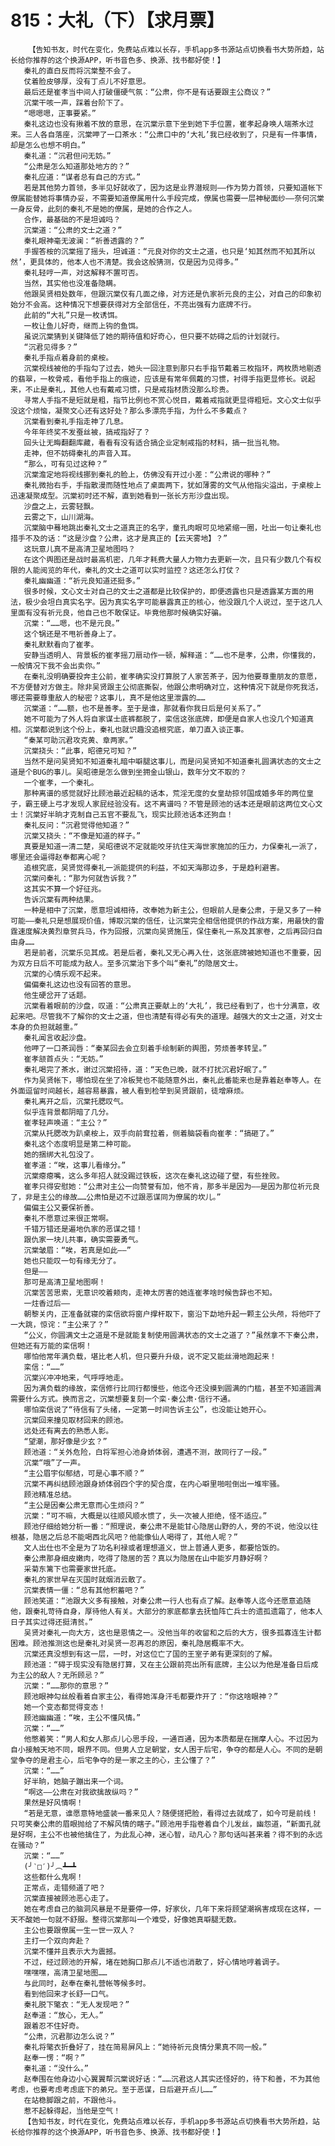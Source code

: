 # 815：大礼（下）【求月票】
        【告知书友，时代在变化，免费站点难以长存，手机app多书源站点切换看书大势所趋，站长给你推荐的这个换源APP，听书音色多、换源、找书都好使！】
       秦礼的直白反而将沉棠整不会了。
       仗着脸皮够厚，没有丁点儿不好意思。
       最后还是崔孝当中间人打破僵硬气氛：“公肃，你不是有话要跟主公商议？”
       沉棠干咳一声，踩着台阶下了。
       “嗯嗯嗯，正事要紧。”
       秦礼这边也没有揪着不放的意思，在沉棠示意下坐到她下手位置，崔孝起身唤人端茶水过来。三人各自落座，沉棠呷了一口茶水：“公肃口中的‘大礼’我已经收到了，只是有一件事情，却是怎么也想不明白。”
       秦礼道：“沉君但问无妨。”
       “公肃是怎么知道那处地方的？”
       秦礼应道：“谋者总有自己的方式。”
       若是其他势力首领，多半见好就收了，因为这是业界潜规则——作为势力首领，只要知道帐下僚属能替她将事情办妥，不需要知道僚属用什么手段完成，僚属也需要一层神秘面纱——奈何沉棠一身反骨，此刻的秦礼不是她的僚属，是她的合作之人。
       合作，最基础的不是坦诚吗？
       沉棠道：“公肃的文士之道？”
       秦礼眼神毫无波澜：“祈善透露的？”
       手握答桉的沉棠摇了摇头，坦诚道：“元良对你的文士之道，也只是‘知其然而不知其所以然’，更具体的，他本人也不清楚。我会这般猜测，仅是因为见得多。”
       秦礼轻哼一声，对这解释不置可否。
       当然，其实他也没准备隐瞒。
       他跟吴贤相处数年，但跟沉棠仅有几面之缘，对方还是仇家祈元良的主公，对自己的印象初始分不会高。这种情况下想要获得对方全部信任，不亮出强有力底牌不行。
       此前的“大礼”只是一枚诱饵。
       一枚让鱼儿好奇，继而上钩的鱼饵。
       虽说沉棠猜到关键降低了她的期待值和好奇心，但只要不妨碍之后的计划就行。
       “沉君见得多？”
       秦礼手指点着身前的桌桉。
       沉棠视线被他的手指勾了过去，她头一回注意到那只右手指节戴着三枚指环，两枚质地剔透的翡翠，一枚骨戒，看他手指上的痕迹，应该是有常年佩戴的习惯，衬得手指更显修长。说起来，不止是秦礼，其他人也有戴戒习惯，只是戒指材质没那么珍贵。
       寻常人手指不是短就是粗，指节比例也不赏心悦目，戴着戒指就更显得粗短。文心文士似乎没这个烦恼，凝聚文心还有这好处？那么多漂亮手指，为什么不多戴点？
       沉棠看到秦礼手指走神了几息。
       今年年终奖不发蚕丝被，搞戒指好了？
       回头让无晦翻翻库藏，看看有没有适合搞企业定制戒指的材料，搞一批当礼物。
       走神，但不妨碍秦礼的声音入耳。
       “那么，可有见过这种？”
       沉棠澹定地将视线挪到秦礼的脸上，仿佛没有开过小差：“公肃说的哪种？”
       秦礼微抬右手，手指散漫而随性地点了桌面两下，犹如薄雾的文气从他指尖溢出，于桌桉上迅速凝聚成型。沉棠初时还不解，直到她看到一张长方形沙盘出现。
       沙盘之上，云雾轻飘。
       云雾之下，山川湖海。
       沉棠脑中蓦地跳出秦礼文士之道真正的名字，童孔肉眼可见地紧缩一圈，吐出一句让秦礼也措手不及的话：“这是沙盘？公肃，这才是真正的【云天雾地】？”
       这玩意儿真不是高清卫星地图吗？
       在这个舆图还是战时最高机密，几年才耗费大量人力物力去更新一次，且只有少数几个有权限的人能阅览的年代，秦礼的文士之道可以实时监控？这还怎么打仗？
       秦礼幽幽道：“祈元良知道还挺多。”
       很多时候，文心文士对自己的文士之道都是比较保护的，即便透露也只是透露某方面的用法，极少会坦白真实名字。因为真实名字可能暴露真正的核心，他没跟几个人说过，至于这几人里面有没有祈元良，他自己也不敢保证。毕竟他那时候确实好骗。
       沉棠：“……嗯，也不是元良。”
       这个锅还是不甩祈善身上了。
       秦礼默默看向了崔孝。
       安静当透明人、背景板的崔孝摇刀扇动作一顿，解释道：“……也不是孝，公肃，你懂我的，一般情况下我不会出卖你。”
       在秦礼没明确要投奔主公前，崔孝确实没打算脱了人家苦茶子，因为他要尊重朋友的意愿，不方便替对方做主。除非吴贤跟主公彻底撕裂，他跟公肃明确对立，这种情况下就是你死我活，哪还需要尊重敌人的秘密？这事儿，真不是他这里泄露的……
       沉棠道：“……额，也不是善孝。至于是谁，那就看你我日后是何关系了。”
       她不可能为了外人将自家谋士底裤都脱了，栾信这张底牌，即便是自家人也没几个知道真相。沉棠都说到这个份上，秦礼也就识趣没追根究底，单刀直入谈正事。
       “秦某可助沉君攻克黄、章两家。”
       沉棠挠头：“此事，昭德兄可知？”
       当然不是问吴贤知不知道秦礼暗中噼腿这事儿，而是问吴贤知不知道秦礼圆满状态的文士之道是个BUG的事儿。吴昭德是怎么做到坐拥金山银山，数年分文不取的？
       一个崔孝，一个秦礼。
       那种离谱的感觉就好比顾池最近起稿的话本，荒淫无度的女皇劫掠邻国成婚多年的两位皇子，霸王硬上弓才发现人家屁经验没有。这不离谱吗？不管是顾池的话本还是眼前这两位文心文士！沉棠好半晌才克制自己五官不要乱飞，现实比顾池话本还狗血！
       秦礼反问：“沉君觉得他知道？”
       沉棠又挠头：“不像是知道的样子。”
       真要是知道一清二楚，吴昭德说不定就能咬牙抗住天海世家施加的压力，力保秦礼一派了，哪里还会逼得赵奉都离心呢？
       追根究底，吴贤觉得秦礼一派能提供的利益，不如天海那边多，于是趋利避害。
       沉棠问秦礼：“那为何就告诉我？”
       这其实不算一个好征兆。
       告诉沉棠有两种结果。
       一种是相中了沉棠，愿意坦诚相待，改奉她为新主公，但眼前人是秦公肃，于是又多了一种可能——秦礼只是想展现价值，博取沉棠的信任，让沉棠完全相信他提供的作战方案，用最快的雷霆速度解决黄烈章贺兵马，作为回报，沉棠向吴贤施压，保住秦礼一系及其家卷，之后再回归自由身……
       若是前者，沉棠乐见其成。若是后者，秦礼又无心再入仕，这张底牌被她知道也不重要，因为双方日后不可能成为敌人。至多沉棠治下多个叫“秦礼”的隐居文士。
       沉棠的心情乐观不起来。
       偏偏秦礼这边也没有回答的意思。
       他生硬岔开了话题。
       沉棠看着眼前的沙盘，叹道：“公肃真正要献上的‘大礼’，我已经看到了，也十分满意，收起来吧。尽管我不了解你的文士之道，但也清楚有得必有失的道理。越强大的文士之道，对文士本身的负担就越重。”
       秦礼闻言收起沙盘。
       他呷了一口茶润唇：“秦某回去会立刻着手绘制新的舆图，劳烦善孝转呈。”
       崔孝颔首点头：“无妨。”
       秦礼喝完了茶水，谢过沉棠招待，道：“天色已晚，就不打扰沉君好眠了。”
       作为吴贤帐下，哪怕现在坐了冷板凳也不能随意外出，秦礼此番能来也是靠着赵奉等人。在外面逗留时间越长，越容易暴露，被人看到检举到吴贤跟前，徒增麻烦。
       秦礼离开之后，沉棠托腮叹气。
       似乎连背景都阴暗了几分。
       崔孝轻声唤道：“主公？”
       沉棠从托腮改为趴桌桉上，双手向前耷拉着，侧着脑袋看向崔孝：“搞砸了。”
       秦礼这个态度明显是第二种可能。
       她的捆绑大礼包没了。
       崔孝道：“唉，这事儿看缘分。”
       沉棠瘪瘪嘴，这么多年招人就没踢过铁板，这次在秦礼这边碰了壁，有些挫败。
       崔孝只得安慰她：“公肃对主公一向赞誉有加，他不肯，那多半是因为——是因为那位祈元良了，非是主公的缘故……公肃怕是迈不过跟恶谋同为僚属的坎儿。”
       偏偏主公又要保祈善。
       秦礼不愿意过来很正常啊。
       千错万错还是遍地仇家的恶谋之错！
       跟仇家一块儿共事，确实需要勇气。
       沉棠皱眉：“唉，若真是如此——”
       她也只能叹一句有缘无分了。
       但是——
       那可是高清卫星地图啊！
       沉棠苦苦思索，无意识咬着颊肉，走神太厉害的她连崔孝啥时候告辞也不知。
       一炷香过后——
       朝黎关内，正准备就寝的栾信欲将窗户撑杆取下，窗沿下勐地升起一颗主公头颅，将他吓了一大跳，惊诧：“主公来了？”
       “公义，你圆满文士之道是不是就能复制使用圆满状态的文士之道了？”虽然拿不下秦公肃，但她还有万能的栾信啊！
       哪怕他常年满负载，堪比老人机，但只要升升级，说不定又能丝滑地跑起来！
       栾信：“……”
       沉棠兴冲冲地来，气呼呼地走。
       因为满负载的缘故，栾信修行比同行都慢些，他迄今还没摸到圆满的门槛，甚至不知道圆满需要什么方式。换而言之，沉棠想要复刻一个栾·秦公肃·信行不通。
       哪怕栾信说了“待信有了头绪，一定第一时间告诉主公”，也没能让她开心。
       沉棠回来撞见取材回来的顾池。
       远处还有离去的熟悉人影。
       “望潮，那好像是少玄？”
       顾池道：“关外危险，白将军担心池身娇体弱，遭遇不测，故同行了一段。”
       沉棠“哦”了一声。
       “主公眉宇似郁结，可是心事不顺？”
       沉棠不再纠结顾池跟身娇体弱四个字的契合度，在内心噼里啪啦倒出一堆牢骚。
       顾池精准总结。
       “主公是因秦公肃无意而心生烦闷？”
       沉棠：“可不嘛，大概是以往顺风顺水惯了，头一次被人拒绝，怪不适应。”
       顾池仔细给她分析一番：“照理说，秦公肃不是能甘心隐居山野的人，旁的不说，他没以往根基，隐居之后总不能喝西北风吧？他能像仙人喝得了，其他人呢？”
       文人出仕也不全是为了功名利禄或者理想道义，世上普通人更多，都要恰饭的。
       秦公肃那身细皮嫩肉，吃得了隐居的苦？真以为隐居在山中能岁月静好啊？
       采菊东篱下也需要家世托底。
       秦礼的家世早在灭国时就烟消云散了。
       沉棠表情一僵：“总有其他积蓄吧？”
       顾池笑道：“池跟大义多有接触，对秦公肃一行人也有点了解。赵奉等人迄今还愿意追随他，跟秦礼苛待自身，厚待他人有关。大部分的家底都拿去抚恤阵亡兵士的遗孤遗霜了，他本人日子其实过得还挺清贫。”
       吴贤对秦礼一向大方，这也是恩情之一。没他当年的收留和之后的大方，很多孤寡连生计都困难。顾池推测这也是秦礼对吴贤一忍再忍的原因，秦礼隐居概率不大。
       沉棠还真没想到有这一层，一时，对这位亡了国的王室子弟有更深刻的了解。
       顾池道：“碍于现实没有隐居打算，又在主公跟前亮出所有底牌，主公以为他是准备日后成为主公的敌人？无所顾忌？”
       沉棠：“……那你的意思？”
       顾池眼神勾丝般看着自家主公，看得她浑身汗毛都要炸开了：“你这啥眼神？”
       她一个变态都觉得变态！
       顾池幽幽道：“唉，主公不懂风情。”
       沉棠：“……”
       他憋着笑：“男人和女人那点儿心思手段，一通百通，因为本质都是在揣摩人心。不过因为自小接触天地不同，眼界不同。但男人立足朝堂，女人困于后宅，争夺的都是人心。不同的是朝堂争夺的是君主心，后宅争夺的是一家之主的心，主公懂了？”
       沉棠：“……”
       好半晌，她脑子蹦出来一个词。
       “啊这——公肃在对我欲擒故纵吗？”
       果然是好风情啊！
       “若是无意，谁愿意特地盛装一番来见人？随便搓把脸，看得过去就成了，如今可是前线！只可笑秦公肃的眉眼抛给了不解风情的瞎子。”顾池用手指卷着自个儿发丝，幽怨道，“新面孔就是好啊，主公不也被他擒住了，为此乱心神，迷心智，动凡心？那句话叫甚来着？得不到的永远在骚动？”
       沉棠：“……”
       (╯‵□′)╯︵┻━┻
       这些都什么鬼啊！
       正常点，走错频道了吧？
       沉棠直接被顾池恶心走了。
       她在考虑自己的脑洞风暴是不是要停一停，好家伙，几年下来将顾望潮祸害成现在这样，一天不酸她一句就不舒服。整得沉棠那叫一个难受，好像她真噼腿无数。
       主公也要跟僚属一生一世一双人？
       主打一个双向奔赴？
       沉棠不懂并且表示大为震撼。
       不过，经过顾池的开解，堵在她胸口那点儿不适也消散了，好心情地哼着调子。
       嘿嘿嘿，高清卫星地图……
       与此同时，赵奉在秦礼营帐等候多时。
       看到他回来才长舒一口气。
       秦礼脱下氅衣：“无人发现吧？”
       赵奉道：“放心，无人。”
       跟着忍不住好奇。
       “公肃，沉君那边怎么说？”
       秦礼将氅衣折叠好了，挂在简易屏风上：“她待祈元良情分果真不同一般。”
       赵奉一愣：“啊？”
       秦礼道：“没什么。”
       赵奉围在他身边小心翼翼帮沉棠说好话：“……沉君这人其实还怪好的，待下和善，不为其他考虑，也要考虑考虑底下的弟兄。至于恶谋，日后避开点儿……”
       在站稳脚跟之前，不跟他斗。
       惹不起躲得起，当他是空气！
       【告知书友，时代在变化，免费站点难以长存，手机app多书源站点切换看书大势所趋，站长给你推荐的这个换源APP，听书音色多、换源、找书都好使！】